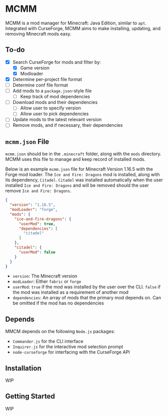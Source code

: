 # MCMM

MCMM is a mod manager for Minecraft: Java Edition, similar to `apt`.
Integrated with CurseForge, MCMM aims to make installing, updating, and removing Minecraft mods easy.

## To-do

- [x] Search CurseForge for mods and filter by:
    - [x] Game version
    - [x] Modloader
- [x] Determine per-project file format
- [ ] Determine conf file format
- [ ] Add mods to a `package.json`-style file
    - [ ] Keep track of mod dependencies
- [ ] Download mods and their dependencies
    - [ ] Allow user to specify version
    - [ ] Allow user to pick dependencies
- [ ] Update mods to the latest relevant version
- [ ] Remove mods, and if necessary, their dependencies

## `mcmm.json` File

`mcmm.json` should be in the `.minecraft` folder, along with the `mods` directory. MCMM uses this file to manage and
keep record of installed mods.

Below is an example `mcmm.json` file for Minecraft Version 1.16.5 with the Forge mod loader.
The `Ice and Fire: Dragons` mod is installed, along with its dependency, `Citadel`.
`Citadel` was installed automatically when the user installed `Ice and Fire: Dragons`
and will be removed should the user remove `Ice and Fire: Dragons`.

```json
{
  "version": "1.16.5",
  "modLoader": "forge",
  "mods": {
    "ice-and-fire-dragons": {
      "userMod": true,
      "dependencies": [
        "citadel"
      ]
    },
    "citadel": {
      "userMod": false
    }
  }
}
```

- `version`: The Minecraft version
- `modLoader`: Either `fabric` or `forge`
- `userMod`: `true` if the mod was installed by the user over the CLI.
  `false` if the mod was installed as a requirement of another mod
- `dependencies`: An array of mods that the primary mod depends on. Can be omitted if the mod has no dependencies

## Depends

MMCM depends on the following `Node.js` packages:

- `Commander.js` for the CLI interface
- `Inquirer.js` for the interactive mod selection prompt
- `node-curseforge` for interfacing with the CurseForge API

## Installation

WIP

## Getting Started

WIP